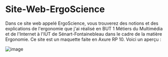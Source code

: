 # Site-Web-ErgoScience
Dans ce site web appelé ErgoScience, vous trouverez des notions et des explications de l'ergonomie que j'ai réalisé en BUT 1 Métiers du Multimédia et de l'Internet à l'IUT de Sénart-Fontainebleau dans le cadre de la matière Ergonomie. Ce site est un maquette faite en Axure RP 10. Voici un aperçu :

![image](https://github.com/user-attachments/assets/028bc0e7-d5a4-486a-825e-0665031b3f99)
